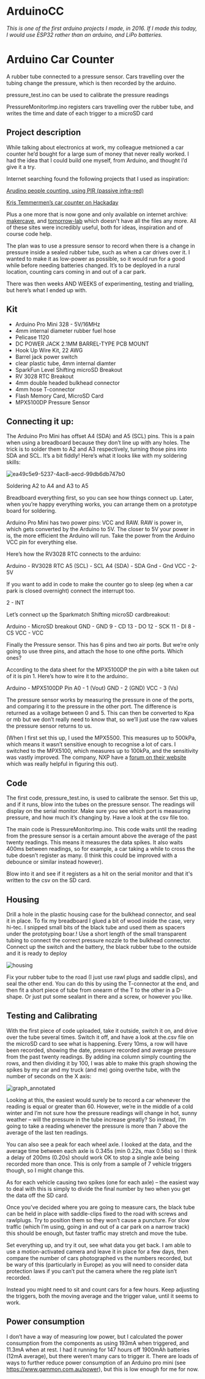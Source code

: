 # ArduinoCC

*This is one of the first arduino projects I made, in 2016. If I made this today, I would use ESP32 rather than an arduino, and LiPo batteries.*

# Arduino Car Counter

A rubber tube connected to a pressure sensor. Cars travelling over the tubing change the pressure, which is then recorded by the arduino.

pressure_test.ino can be used to calibrate the pressure readings

PressureMonitorImp.ino registers cars travelling over the rubber tube, and writes the time and date of each trigger to a microSD card

## Project description

While talking about electronics at work, my colleague metnioned a car counter he’d bought for a large sum of money that never really worked. I had the idea that I could build one myself, from Arduino, and thought I’d give it a try.

Internet searching found the following projects that I used as inspiration:

[Arudino people counting, using PIR (passive infra-red)](https://www.dbpharrison.com/projects/interactivefloor/arduinopeoplecounter1/)

[Kris Temmermen’s car counter on Hackaday](https://hackaday.io/project/4567-traffic-counter-road-tube)

Plus a one more that is  now gone and only available on internet archive: [makercave](https://web.archive.org/web/20141222170015/https://wiki.makercave.org/wiki/Arduino_Vehicle_Traffic_Counter), and [tomorrow-lab](http://www.old.tomorrow-lab.com/lab16) which doesn't have all the files any more. All of these sites were incredibly useful, both for ideas, inspiration and of course code help.

The plan was to use a pressure sensor to record when there is a change in pressure inside a sealed rubber tube, such as when a car drives over it. I wanted to make it as low-power as possible, so it would run for a good while before needing batteries changed. It’s to be deployed in a rural location, counting cars coming in and out of a car park.

There was then weeks AND WEEKS of experimenting, testing and trialling, but here’s what I ended up with.  

## Kit
- Arduino Pro Mini 328 - 5V/16MHz
- 4mm internal diameter rubber fuel hose
- Pelicase 1120
- DC POWER JACK 2.1MM BARREL-TYPE PCB MOUNT
- Hook Up Wire Kit, 22 AWG
- Barrel jack power switch
- clear plastic tube, 4mm internal diamter
- SparkFun Level Shifting microSD Breakout
- RV 3028 RTC Breakout
- 4mm double headed bulkhead connector
- 4mm hose T-connector
- Flash Memory Card, MicroSD Card
- MPX5100DP Pressure Sensor

## Connecting it up:
The Arduino Pro Mini has offset A4 (SDA) and A5 (SCL) pins. This is a pain when using a breadboard because they don’t line up with any holes. The trick is to solder them to A2 and A3 respectively, turning those pins into SDA and SCL. It’s a bit fiddly! Here’s what it looks like with my soldering skills:

![ea49c5e9-5237-4ac8-aecd-99db6db747b0](https://user-images.githubusercontent.com/46293785/213927734-a5b2e295-23e3-4adb-9e8a-055d892fbb13.jpg)

Soldering A2 to A4 and A3 to A5

Breadboard everything first, so you can see how things connect up. Later, when you’re happy everything works, you can arrange them on a prototype board for soldering.

Arduino Pro Mini has two power pins: VCC and RAW. RAW is power in, which gets converted by the Arduino to 5V. The closer to 5V your power in is, the more efficient the Arduino will run. Take the power from the Arduino VCC pin for everything else.

Here’s how the RV3028 RTC connects to the arduino:

Arduino - RV3028 RTC
A5 (SCL) - SCL
A4 (SDA) - SDA
Gnd - Gnd
VCC - 2-5V

If you want to add in code to make the counter go to sleep (eg when a car park is closed overnight) connect the interrupt too.

2 - INT

Let’s connect up the Sparkmatch Shifting microSD cardbreakout:

Arduino - MicroSD breakout
GND - GND
9 - CD
13 - DO
12 - SCK
11 - DI
8 - CS
VCC - VCC

Finally the Pressure sensor. This has 6 pins and two air ports. But we’re only going to use three pins, and attach the hose to one ofthe ports. Which ones?

According to the data sheet for the MPX5100DP the pin with a bite taken out of it is pin 1. Here’s how to wire it to the arduino:.

Arduino - MPX5100DP Pin
A0 - 1 (Vout)
GND - 2 (GND)
VCC - 3 (Vs)

The pressure sensor works by measuring the pressure in one of the ports, and comparing it to the pressure in the other port. The difference is returned as a voltage between 0 and 5. This can then be converted to Kpa or mb but we don’t really need to know that, so we’ll just use the raw values the pressure sensor returns to us.

(When I first set this up, I used the MPX5500. This measures up to 500kPa, which means it wasn’t sensitive enough to recognise a lot of cars. I switched to the MPX5100, which measures up to 100kPa, and the sensitivity was vastly improved. The company, NXP have a [forum on their website](https://community.nxp.com/) which was really helpful in figuring this out).

## Code
The first code, pressure_test.ino, is used to calibrate the sensor. Set this up, and if it runs, blow into the tubes on the pressure sensor. The readings will display on the serial monitor. Make sure you see which port is measuring pressure, and how much it’s changing by. Have a look at the csv file too.

The main code is PressureMonitorImp.ino. This  code waits until the reading from the pressure sensor is a certain amount above the average of the past twenty readings. This means it measures the data spikes. It also waits 400ms between readings, so for example, a car taking a while to cross the tube doesn’t register as many. (I think this could be improved with a debounce or similar instead however).

Blow into it and see if it registers as a hit on the serial monitor and that it's written to the csv on the SD card.

## Housing
Drill a hole in the plastic housing case for the bulkhead connector, and seal it in place. To fix my breadboard I glued a bit of wood inside the case, very hi-tec. I snipped small bits of the black tube and used them as spacers under the prototyping boar.! Use a short length of the small transparent tubing to connect the correct pressure nozzle to the bulkhead connector. Connect up the switch and the battery, the black rubber tube to the outside and it is ready to deploy

![housing](https://user-images.githubusercontent.com/46293785/213927512-b8d7897e-858f-4851-a5f5-a51b65d03545.jpg)

Fix your rubber tube to the road (I just use rawl plugs and saddle clips), and seal the other end. You can do this by using the T-connector at the end, and then fit a short piece of tube from onearm of the T to the other in a D-shape. Or just put some sealant in there and a screw, or however you like.

## Testing and Calibrating
With the first piece of code uploaded, take it outside, switch it on, and drive over the tube several times. Switch it off, and have a look at the.csv file on the microSD card to see what is happening. Every 10ms, a row will have been recorded, showing the date, pressure recorded and average pressure from the past twenty readings. By adding ina column simply counting the rows, and then dividing it by 100, I was able to make this graph showing the spikes by my car and my truck (and me) going overthe tube, with the number of seconds on the X axis:

![graph_annotated](https://user-images.githubusercontent.com/46293785/213927589-e6cc593c-daa3-4e46-8913-950740d5b2f1.JPG)

Looking at this, the easiest would surely be to record a car whenever the reading is equal or greater than 60. However, we’re in the middle of a cold winter and I’m not sure how the pressure readings will change in hot, sunny weather – will the pressure in the tube increase greatly? So instead, I’m going to take a reading whenever the pressure is more than 7 above the average of the last ten readings.

You can also see a peak for each wheel axle. I looked at the data, and the average time between each axle is 0.345s (min 0.22s, max 0.56s) so I think a delay of 200ms (0.20s) should work OK to stop a single axle being recorded more than once. This is only from a sample of 7 vehicle triggers though, so I might change this. 

As for each vehicle causing two spikes (one for each axle) – the easiest way to deal with this is simply to divide the final number by two when you get the data off the SD card.

Once you’ve decided where you are going to measure cars, the black tube can be held in place with saddle-clips fixed to the road with screws and rawlplugs. Try to position them so they won’t cause a puncture. For slow traffic (which I’m using, going in and out of a car park on a narrow track) this should be enough, but faster traffic may stretch and move the tube.

Set everything up, and try it out, see what data you get back. I am able to use a motion-activated camera and leave it in place for a few days, then compare the number of cars photographed vs the numbers recorded, but be wary of this (particularly in Europe) as you will need to consider data protection laws if you can’t put the camera where the reg plate isn’t recorded.

Instead you might need to sit and count cars for a few hours. Keep adjusting the triggers, both the moving average and the trigger value, until it seems to work.

## Power consumption
I don’t have a way of measuring low power, but I calculated the power consumption from the components as using 193mA when triggered, and 11.3mA when at rest. I had it running for 147 hours off 1900mAh batteries (12mA average), but there weren’t many cars to trigger it. There are loads of ways to further reduce power consumption of an Arduino pro mini (see https://www.gammon.com.au/power), but this is low enough for me for now.

